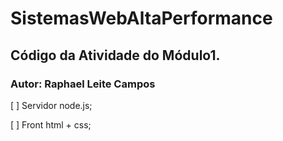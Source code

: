 # SistemasWebAltaPerformance
## Código da Atividade do Módulo1.
### Autor: Raphael Leite Campos

<p>[ ] Servidor node.js;</p>
<p>[ ] Front html + css;</p>
